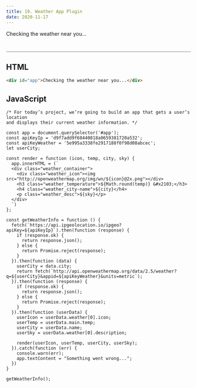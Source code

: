 ```yaml
---
title: 19. Weather App Plugin
date: 2020-11-17
---
```


<div class="output-container">

  <style type="text/css">
    #app {
      margin-top: 10px;
    }

    .weather_container {
      display: flex;
      flex-direction: column;
      align-items: center;
    }

    .weather_icon {
      margin: 0 !important;
      padding: 0 !important;
    }

    .weather_temperature {
      letter-spacing: 1.5px;
      font-size: 3.2em !important;
      margin: 0 !important;
    }

    .weather_city-name {
      text-transform: uppercase;
      font-size: 2em !important;
      margin: 10px 0 0 !important;
    }

    .weather_desc {
      text-transform: uppercase;
      color: #8e45ff;
      margin: 10px 0 0 !important;
    }

  </style>

  <div id="app">Checking the weather near you...</div>

  <script>
    const app = document.querySelector('#app');
    const apiKeyIp = 'd9f7add9f68440818a0659381720a532';
    const apiKeyWeather = '5e995a3338fe2917188f0f98d08abcec';
    let userCity;

    const render = function (icon, temp, city, sky) {
      app.innerHTML = (`
      <div class="weather_container">
        <div class="weather_icon"><img src="https://openweathermap.org/img/wn/${icon}@2x.png"></div>
        <h3 class="weather_temperature">${Math.round(temp)} &#x2103;</h3>
        <h4 class="weather_city-name">${city}</h4>
        <p class="weather_desc">${sky}</p>
      </div>
      `)
    };

    const getWeatherInfo = function () {
      fetch(`https://api.ipgeolocation.io/ipgeo?apiKey=${apiKeyIp}`).then(function (response) {
        if (response.ok) {
          return response.json();
        } else {
          return Promise.reject(response);
        }
      }).then(function (data) {
        userCity = data.city;
        return fetch(`https://api.openweathermap.org/data/2.5/weather?q=${userCity}&appid=${apiKeyWeather}&units=metric`);
      }).then(function (response) {
        if (response.ok) {
          return response.json();
        } else {
          return Promise.reject(response);
        }
      }).then(function (userData) {
        userIcon = userData.weather[0].icon;
        userTemp = userData.main.temp;
        userCity = userData.name;
        userSky = userData.weather[0].description;

        render(userIcon, userTemp, userCity, userSky);
      }).catch(function (err) {
        console.warn(err);
        app.textContent = "Something went wrong...";
      })
    }

    getWeatherInfo();
  </script>

</div>

<div class="html-container" style="border-top: .5px solid grey; margin-top: 40px;">

## HTML

```HTML
<div id="app">Checking the weather near you...</div>
```

</div>
<div class="js-container">

## JavaScript

```JS
/* For today’s project, we’re going to build an app that gets a user’s location
and displays their current weather information. */

const app = document.querySelector('#app');
const apiKeyIp = 'd9f7add9f68440818a0659381720a532';
const apiKeyWeather = '5e995a3338fe2917188f0f98d08abcec';
let userCity;

const render = function (icon, temp, city, sky) {
  app.innerHTML = (`
  <div class="weather_container">
    <div class="weather_icon"><img src="http://openweathermap.org/img/wn/${icon}@2x.png"></div>
    <h3 class="weather_temperature">${Math.round(temp)} &#x2103;</h3>
    <h4 class="weather_city-name">${city}</h4>
    <p class="weather_desc">${sky}</p>
  </div>
  `)
};

const getWeatherInfo = function () {
  fetch(`https://api.ipgeolocation.io/ipgeo?apiKey=${apiKeyIp}`).then(function (response) {
    if (response.ok) {
      return response.json();
    } else {
      return Promise.reject(response);
    }
  }).then(function (data) {
    userCity = data.city;
    return fetch(`http://api.openweathermap.org/data/2.5/weather?q=${userCity}&appid=${apiKeyWeather}&units=metric`);
  }).then(function (response) {
    if (response.ok) {
      return response.json();
    } else {
      return Promise.reject(response);
    }
  }).then(function (userData) {
    userIcon = userData.weather[0].icon;
    userTemp = userData.main.temp;
    userCity = userData.name;
    userSky = userData.weather[0].description;

    render(userIcon, userTemp, userCity, userSky);
  }).catch(function (err) {
    console.warn(err);
    app.textContent = "Something went wrong...";
  })
}

getWeatherInfo();
```

</div>
